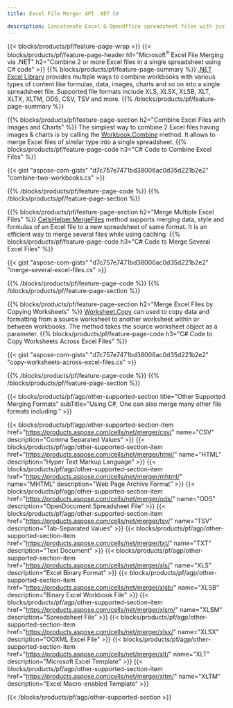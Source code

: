 ```yaml
---
title: Excel File Merger API .NET C#

description: Concatenate Excel & OpenOffice spreadsheet files with just few lines of C# code.
---
```


{{< blocks/products/pf/feature-page-wrap >}}
{{< blocks/products/pf/feature-page-header h1="Microsoft<sup>&reg;</sup> Excel File Merging via .NET" h2="Combine 2 or more Excel files in a single spreadsheet using C# code" >}}
{{% blocks/products/pf/feature-page-summary %}}
[.NET Excel Library](/cells/net/) provides multiple ways to combine workbooks with various types of content like formulas, data, images, charts and so on into a single spreadsheet file. Supported file formats include XLS, XLSX, XLSB, XLT, XLTX, XLTM, ODS, CSV, TSV and more.
{{% /blocks/products/pf/feature-page-summary  %}}

{{% blocks/products/pf/feature-page-section  h2="Combine Excel Files with Images and Charts" %}}
The simplest way to combine 2 Excel files having images & charts is by calling the [Workbook.Combine](https://reference.aspose.com/cells/net/aspose.cells/workbook/methods/combine) method. It allows to merge Excel files of similar type into a single spreadsheet.
{{% blocks/products/pf/feature-page-code h3="C# Code to Combine Excel Files" %}}

{{< gist "aspose-com-gists" "d7c757e7471bd38006ac0d35d221b2e2" "combine-two-workbooks.cs" >}}

{{% /blocks/products/pf/feature-page-code  %}}
{{% /blocks/products/pf/feature-page-section %}}

{{% blocks/products/pf/feature-page-section  h2="Merge Multiple Excel Files" %}}
[CellsHelper.MergeFiles](https://reference.aspose.com/cells/net/aspose.cells/cellshelper/methods/mergefiles) method supports merging data, style and formulas of an Excel file to a new spreadsheet of same format. It is an efficient way to merge several files while using caching. 
{{% blocks/products/pf/feature-page-code h3="C# Code to Merge Several Excel Files" %}}

{{< gist "aspose-com-gists" "d7c757e7471bd38006ac0d35d221b2e2" "merge-several-excel-files.cs" >}}

{{% /blocks/products/pf/feature-page-code  %}}
{{% /blocks/products/pf/feature-page-section %}}

{{% blocks/products/pf/feature-page-section  h2="Merge Excel Files by Copying Worksheets" %}}
[Worksheet.Copy](https://reference.aspose.com/cells/net/aspose.cells/worksheet/methods/copy/index) can used to copy data and formatting from a source worksheet to another worksheet within or between workbooks. The method takes the source worksheet object as a parameter.
{{% blocks/products/pf/feature-page-code h3="C# Code to Copy Worksheets Across Excel Files" %}}

{{< gist "aspose-com-gists" "d7c757e7471bd38006ac0d35d221b2e2" "copy-worksheets-across-excel-files.cs" >}}

{{% /blocks/products/pf/feature-page-code  %}}
{{% /blocks/products/pf/feature-page-section %}}

{{< blocks/products/pf/agp/other-supported-section title="Other Supported Merging Formats" subTitle="Using C#, One can also merge many other file formats including." >}}

{{< blocks/products/pf/agp/other-supported-section-item href="https://products.aspose.com/cells/net/merger/csv/" name="CSV" description="Comma Separated Values" >}}
{{< blocks/products/pf/agp/other-supported-section-item href="https://products.aspose.com/cells/net/merger/html/" name="HTML" description="Hyper Text Markup Language" >}}
{{< blocks/products/pf/agp/other-supported-section-item href="https://products.aspose.com/cells/net/merger/mhtml/" name="MHTML" description="Web Page Archive Format" >}}
{{< blocks/products/pf/agp/other-supported-section-item href="https://products.aspose.com/cells/net/merger/ods/" name="ODS" description="OpenDocument Spreadsheet File" >}}
{{< blocks/products/pf/agp/other-supported-section-item href="https://products.aspose.com/cells/net/merger/tsv/" name="TSV" description="Tab-Separated Values" >}}
{{< blocks/products/pf/agp/other-supported-section-item href="https://products.aspose.com/cells/net/merger/txt/" name="TXT" description="Text Document" >}}
{{< blocks/products/pf/agp/other-supported-section-item href="https://products.aspose.com/cells/net/merger/xls/" name="XLS" description="Excel Binary Format" >}}
{{< blocks/products/pf/agp/other-supported-section-item href="https://products.aspose.com/cells/net/merger/xlsb/" name="XLSB" description="Binary Excel Workbook File" >}}
{{< blocks/products/pf/agp/other-supported-section-item href="https://products.aspose.com/cells/net/merger/xlsm/" name="XLSM" description="Spreadsheet File" >}}
{{< blocks/products/pf/agp/other-supported-section-item href="https://products.aspose.com/cells/net/merger/xlsx/" name="XLSX" description="OOXML Excel File" >}}
{{< blocks/products/pf/agp/other-supported-section-item href="https://products.aspose.com/cells/net/merger/xlt/" name="XLT" description="Microsoft Excel Template" >}}
{{< blocks/products/pf/agp/other-supported-section-item href="https://products.aspose.com/cells/net/merger/xltm/" name="XLTM" description="Excel Macro-enabled Template" >}}

{{< /blocks/products/pf/agp/other-supported-section >}}

